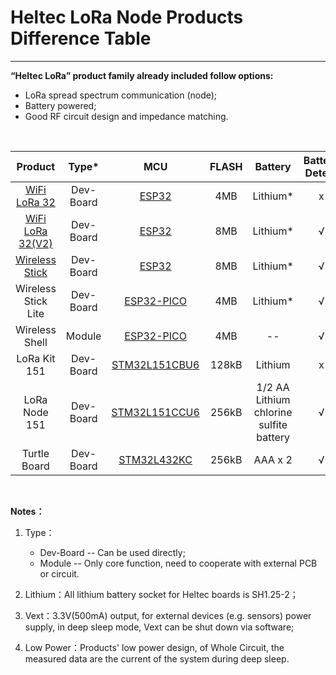 # Heltec LoRa Node Products Difference Table



------

**“Heltec LoRa” product family already included follow options:**

- LoRa spread spectrum communication (node);
- Battery powered;
- Good RF circuit design and impedance matching.

&nbsp;

|                           Product                            |   Type*   |                             MCU                              | FLASH |                 Battery                 | Battery Detect | Vext* | Low Power* |    Display    |
| :----------------------------------------------------------: | :-------: | :----------------------------------------------------------: | :---: | :-------------------------------------: | :------------: | :---: | :--------: | :-----------: |
| [WiFi LoRa 32](http://www.heltec.cn/project/wifi-lora-32/?lang=en) | Dev-Board | [ESP32](https://www.espressif.com/en/products/hardware/esp32/resources) |  4MB  |                Lithium*                 |       x        |   x   |     x      | OLED (128x64) |
| [WiFi LoRa 32(V2)](http://www.heltec.cn/project/wifi-lora-32/?lang=en) | Dev-Board | [ESP32](https://www.espressif.com/en/products/hardware/esp32/resources) |  8MB  |                Lithium*                 |       √        |   √   |   800uA    | OLED (128x64) |
| [Wireless Stick](https://docs.heltec.cn/#/en/products/lora/lora_node/wireless_stick/wireless_stick) | Dev-Board | [ESP32](https://www.espressif.com/en/products/hardware/esp32/resources) |  8MB  |                Lithium*                 |       √        |   √   |   800uA    | OLED (64x32)  |
|                     Wireless Stick Lite                      | Dev-Board | [ESP32-PICO](https://www.espressif.com/en/products/hardware/esp32/resources) |  4MB  |                Lithium*                 |       √        |   √   |    35uA    |       x       |
|                        Wireless Shell                        |  Module   | [ESP32-PICO](https://www.espressif.com/en/products/hardware/esp32/resources) |  4MB  |                   --                    |       √        |   x   |    35uA    |       x       |
|                         LoRa Kit 151                         | Dev-Board | [STM32L151CBU6](https://www.st.com/content/st_com/en/products/microcontrollers-microprocessors/stm32-32-bit-arm-cortex-mcus/stm32-ultra-low-power-mcus/stm32l1-series/stm32l151-152/stm32l151cb.html) | 128kB |                 Lithium                 |       x        |   x   |    7uA     |       x       |
|                        LoRa Node 151                         | Dev-Board | [STM32L151CCU6](https://www.st.com/content/st_com/en/products/microcontrollers-microprocessors/stm32-32-bit-arm-cortex-mcus/stm32-ultra-low-power-mcus/stm32l1-series/stm32l151-152/stm32l151cc.html) | 256kB | 1/2 AA Lithium chlorine sulfite battery |       √        |   √   |   1.8uA    |       x       |
|                         Turtle Board                         | Dev-Board | [STM32L432KC](https://www.st.com/content/st_com/en/products/microcontrollers-microprocessors/stm32-32-bit-arm-cortex-mcus/stm32-ultra-low-power-mcus/stm32l4-series/stm32l4x2/stm32l432kc.html) | 256kB |                 AAA x 2                 |       √        |   √   |    5uA     |       x       |

&nbsp;

**Notes：**

1. Type：
   - Dev-Board -- Can be used directly;
   - Module -- Only core function, need to cooperate with external PCB or circuit.

2. Lithium：All lithium battery socket for Heltec boards is SH1.25-2；
3. Vext：3.3V(500mA) output, for external devices (e.g. sensors) power supply, in deep sleep mode, Vext can be shut down via software;
4. Low Power：Products' low power design,  of Whole Circuit, the measured data are the current of the system during deep sleep.